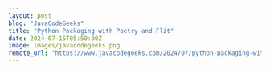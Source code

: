 ```yaml
---
layout: post
blog: "JavaCodeGeeks"
title: "Python Packaging with Poetry and Flit"
date: 2024-07-15T05:50:00Z
image: images/javacodegeeks.png
remote_url: "https://www.javacodegeeks.com/2024/07/python-packaging-with-poetry-and-flit.html"
---
```

